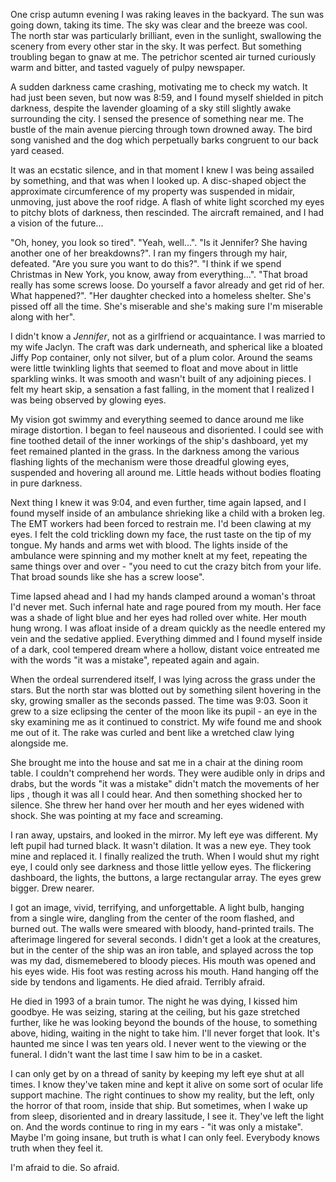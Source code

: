 One crisp autumn evening I was raking leaves in the backyard.  The sun was going down, taking its time.  The sky was clear and the breeze was cool.  The north star was particularly brilliant, even in the sunlight, swallowing the scenery from every other star in the sky.  It was perfect.  But something troubling began to gnaw at me.  The petrichor scented air turned curiously warm and bitter, and tasted vaguely of pulpy newspaper. 

A sudden darkness came crashing, motivating me to check my watch.  It had just been seven, but now was 8:59, and I found myself shielded in pitch darkness, despite the lavender gloaming of a sky still slightly awake surrounding the city.  I sensed the presence of something near me.  The bustle of the main avenue piercing through town drowned away.  The bird song vanished and the dog which perpetually barks congruent to our back yard ceased.

It was an ecstatic silence, and in that moment I knew I was being assailed by something, and that was when I looked up.  A disc-shaped object the approximate circumference of my property was suspended in midair,  unmoving, just above the roof ridge.  A flash of white light scorched my eyes to pitchy blots of darkness, then rescinded.  The aircraft remained, and I had a vision of the future...

"Oh, honey, you look so tired".  "Yeah, well...".  "Is it Jennifer?  She having another one of her breakdowns?".  I ran my fingers through my hair, defeated.  "Are you sure you want to do this?".  "I think if we spend Christmas in New York, you know, away from everything...".  "That broad really has some screws loose.  Do yourself a favor already and get rid of her.  What happened?".    "Her daughter checked into a homeless shelter.  She's pissed off all the time.  She's miserable and she's making sure I'm miserable along with her".

I didn't know a *Jennifer*, not as a girlfriend or acquaintance.  I was married to my wife Jaclyn.  The craft was dark underneath, and spherical like a bloated Jiffy Pop container, only not silver, but of a plum color.  Around the seams were little twinkling lights that seemed to float and move about in little sparkling winks.  It was smooth and wasn't built of any adjoining pieces.  I felt my heart skip, a sensation a fast falling,  in the moment that I realized I was being observed by glowing eyes.

My vision got swimmy and everything seemed to dance around me like mirage distortion.  I began to feel nauseous and disoriented.  I could see with fine toothed detail of the inner workings of the ship's dashboard, yet my feet remained planted in the grass.  In the darkness among the various flashing lights of the mechanism were those dreadful glowing eyes, suspended and hovering all around me.  Little heads without bodies floating in pure darkness. 

Next thing I knew it was 9:04, and even further, time again lapsed, and I found myself inside of an ambulance shrieking like a child with a broken leg.  The EMT workers had been forced to restrain me.  I'd been clawing at my eyes.  I felt the cold trickling down my face, the rust taste on the tip of my tongue.  My hands and arms wet with blood.  The lights inside of the ambulance were spinning and my mother knelt at my feet, repeating the same things over and over - "you need to cut the crazy bitch from your life.  That broad sounds like she has a screw loose".

Time lapsed ahead and I had my hands clamped around a woman's throat I'd never met.  Such infernal hate and rage poured from my mouth.  Her face was a shade of light blue and her eyes had rolled over white.  Her mouth hung wrong.  I was afloat inside of a dream quickly as the needle entered my vein and the sedative applied.  Everything dimmed and I found myself inside of a dark, cool tempered dream where a hollow, distant voice entreated me with the words "it was a mistake", repeated again and again.

When the ordeal surrendered itself, I was lying across the grass under the stars.  But the north star was blotted out by something silent hovering in the sky, growing smaller as the seconds passed.  The time was 9:03.  Soon it grew to a size eclipsing the center of the moon like its pupil - an eye in the sky examining me as it continued to constrict.  My wife found me and shook me out of it.  The rake was curled and bent like a wretched claw lying alongside me.

She brought me into the house and sat me in a chair at the dining room table.  I couldn't comprehend her words.  They were audible only in drips and drabs, but the words "it was a mistake" didn't match the movements of her lips , though it was all I could hear.  And then something shocked her to silence.  She threw her hand over her mouth and her eyes widened with shock.  She was pointing at my face and screaming.

I ran away, upstairs, and looked in the mirror.  My left eye was different.  My left pupil had turned black.  It wasn't dilation.  It was a new eye.  They took mine and replaced it.  I finally realized the truth.  When I would shut my right eye, I could only see darkness and those little yellow eyes.  The flickering dashboard, the lights, the buttons, a large rectangular array.  The eyes grew bigger.  Drew nearer.  

I got an image, vivid, terrifying, and unforgettable.  A light bulb, hanging from a single wire, dangling from the center of the room flashed, and burned out.  The walls were smeared with bloody, hand-printed trails.  The afterimage lingered for several seconds.  I didn't get a look at the creatures, but in the center of the ship was an iron table, and splayed across the top was my dad, dismemebered to bloody pieces.  His mouth was opened and his eyes wide.  His foot was resting across his mouth.  Hand hanging off the side by tendons and ligaments.  He died afraid.  Terribly afraid.

He died in 1993 of a brain tumor.  The night he was dying, I kissed him goodbye.  He was seizing, staring at the ceiling, but his gaze stretched further, like he was looking beyond the bounds of the house, to something above, hiding, waiting in the night to take him.  I'll never forget that look.  It's haunted me since I was ten years old.  I never went to the viewing or the funeral.  I didn't want the last time I saw him to be in a casket.  

I can only get by on a thread of sanity by keeping my left eye shut at all times. I know they've taken mine and kept it alive on some sort of ocular life support machine. The right continues to show my reality, but the left, only the horror of that room, inside that ship.  But sometimes, when I wake up from sleep, disoriented and in dreary lassitude, I see it.  They've left the light on.  And the words continue to ring in my ears - "it was only a mistake".  Maybe I'm going insane, but truth is what I can only feel.  Everybody knows truth when they feel it.

I'm afraid to die.  So afraid.